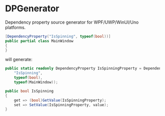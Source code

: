 # DPGenerator
Dependency property source generator for WPF/UWP/WinUI/Uno platforms.

```cs
[DependencyProperty("IsSpinning", typeof(bool))]
public partial class MainWindow
{
}
```
will generate:
```cs
public static readonly DependencyProperty IsSpinningProperty = DependencyProperty.Register(
    "IsSpinning",
    typeof(bool),
    typeof(MainWindow));

public bool IsSpinning
{
    get => (bool)GetValue(IsSpinningProperty);
    set => SetValue(IsSpinningProperty, value);
}
```
